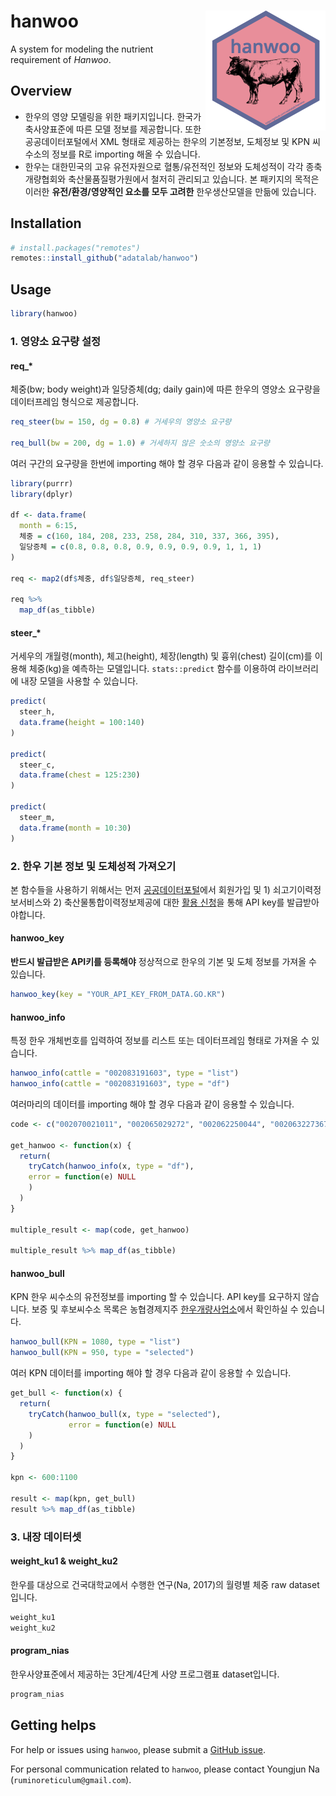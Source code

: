 hanwoo <img src="man/figures/logo.png" align="right" />
=======================================================

A system for modeling the nutrient requirement of *Hanwoo*.

## Overview

- 한우의 영양 모델링을 위한 패키지입니다. 한국가축사양표준에 따른 모델 정보를 제공합니다. 또한 공공데이터포털에서 XML 형태로 제공하는 한우의 기본정보, 도체정보 및 KPN 씨수소의 정보를 R로 importing 해올 수 있습니다.   
- 한우는 대한민국의 고유 유전자원으로 혈통/유전적인 정보와 도체성적이 각각 종축개량협회와 축산물품질평가원에서 철저히 관리되고 있습니다. 본 패키지의 목적은 이러한 **유전/환경/영양적인 요소를 모두 고려한** 한우생산모델을 만듦에 있습니다.

## Installation

```r
# install.packages("remotes")
remotes::install_github("adatalab/hanwoo")
```

## Usage
```r
library(hanwoo)
```

### 1. 영양소 요구량 설정

#### req\_\*

체중(bw; body weight)과 일당증체(dg; daily gain)에 따른 한우의 영양소 요구량을 데이터프레임 형식으로 제공합니다.

```r
req_steer(bw = 150, dg = 0.8) # 거세우의 영양소 요구량

req_bull(bw = 200, dg = 1.0) # 거세하지 않은 숫소의 영양소 요구량
```

여러 구간의 요구량을 한번에 importing 해야 할 경우 다음과 같이 응용할 수 있습니다.

```r
library(purrr)
library(dplyr)

df <- data.frame(
  month = 6:15,
  체중 = c(160, 184, 208, 233, 258, 284, 310, 337, 366, 395),
  일당증체 = c(0.8, 0.8, 0.8, 0.9, 0.9, 0.9, 0.9, 1, 1, 1)
)

req <- map2(df$체중, df$일당증체, req_steer)

req %>%
  map_df(as_tibble)
```

#### steer\_\*

거세우의 개월령(month), 체고(height), 체장(length) 및 흉위(chest) 길이(cm)를 이용해 체중(kg)을 예측하는 모델입니다. `stats::predict` 함수를 이용하여 라이브러리에 내장 모델을 사용할 수 있습니다.

```r
predict(
  steer_h,
  data.frame(height = 100:140)
)

predict(
  steer_c,
  data.frame(chest = 125:230)
)

predict(
  steer_m,
  data.frame(month = 10:30)
)
```

### 2. 한우 기본 정보 및 도체성적 가져오기

본 함수들을 사용하기 위해서는 먼저 [공공데이터포털](data.go.kr)에서 회원가입 및 1) 쇠고기이력정보서비스와 2) 축산물통합이력정보제공에 대한 [활용 신청](https://www.data.go.kr/dataset/15000483/openapi.do)을 통해 API key를 발급받아야합니다.

#### hanwoo_key

**반드시 발급받은 API키를 등록해야** 정상적으로 한우의 기본 및 도체 정보를 가져올 수 있습니다.

```r
hanwoo_key(key = "YOUR_API_KEY_FROM_DATA.GO.KR")
```

#### hanwoo_info

특정 한우 개체번호를 입력하여 정보를 리스트 또는 데이터프레임 형태로 가져올 수 있습니다.

```r
hanwoo_info(cattle = "002083191603", type = "list")
hanwoo_info(cattle = "002083191603", type = "df")
```

여러마리의 데이터를 importing 해야 할 경우 다음과 같이 응용할 수 있습니다.

```r
code <- c("002070021011", "002065029272", "002062250044", "002063227367", "002066994812", "002067050894", "002064505530", "002070394423", "002064488463", "002064501114")

get_hanwoo <- function(x) {
  return(
    tryCatch(hanwoo_info(x, type = "df"), 
    error = function(e) NULL
    )
  )
} 

multiple_result <- map(code, get_hanwoo)

multiple_result %>% map_df(as_tibble)
```

#### hanwoo_bull

KPN 한우 씨수소의 유전정보를 importing 할 수 있습니다. API key를 요구하지 않습니다. 보증 및 후보씨수소 목록은 농협경제지주 [한우개량사업소](http://www.limc.co.kr/KpnInfo/KpnList.asp)에서 확인하실 수 있습니다.

```r
hanwoo_bull(KPN = 1080, type = "list")
hanwoo_bull(KPN = 950, type = "selected")
```

여러 KPN 데이터를 importing 해야 할 경우 다음과 같이 응용할 수 있습니다.
```r
get_bull <- function(x) {
  return(
    tryCatch(hanwoo_bull(x, type = "selected"), 
             error = function(e) NULL
    )
  )
}

kpn <- 600:1100

result <- map(kpn, get_bull)
result %>% map_df(as_tibble)
```

### 3. 내장 데이터셋

#### weight_ku1 & weight_ku2

한우를 대상으로 건국대학교에서 수행한 연구(Na, 2017)의 월령별 체중 raw dataset입니다.

```r
weight_ku1
weight_ku2
```

#### program_nias

한우사양표준에서 제공하는 3단계/4단계 사양 프로그램표 dataset입니다.

```r
program_nias
```

Getting helps
-------------

For help or issues using `hanwoo`, please submit a [GitHub issue](https://github.com/adatalab/hanwoo/issues).

For personal communication related to `hanwoo`, please contact Youngjun Na (`ruminoreticulum@gmail.com`).
